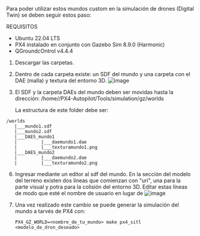 Para poder utilizar estos mundos custom en la simulación de drones (Digital Twin) se deben seguir estos paso:

REQUISITOS 
- Ubuntu 22.04 LTS
- PX4 instalado en conjunto con Gazebo Sim 8.9.0 (Harmonic)
- QGroundcOntrol v4.4.4

1) Descargar las carpetas.
   
3) Dentro de cada carpeta existe: un SDF del mundo y una carpeta con el DAE (malla) y textura del entorno 3D.
  ![image](https://github.com/user-attachments/assets/55b92da9-f89f-494c-b624-ee851707dfd3)

4) El SDF y la carpeta DAEs del mundo deben ser movidas hasta la dirección:
   /home/<user>/PX4-Autopilot/Tools/simulation/gz/worlds
   
   La estructura de este folder debe ser:
```
/worlds
   |___mundo1.sdf
   |___mundo2.sdf
   |___DAES_mundo1
   |         |___daemundo1.dae
   |         |___texturamundo1.png
   |___DAES_mundo2
   |         |___daemundo2.dae
   |         |___texturamundo2.png
```

   
6)  Ingresar mediante un editor al sdf del mundo. En la sección del modelo del terreno existen dos líneas que
     comienzan con "uri", una para la parte visual y potra para la colisión del entorno 3D. Editar estas líneas
    de modo que esté el nombre de usuario en lugar de <user>
    ![image](https://github.com/user-attachments/assets/7ae67c6f-5fae-4fd2-9abd-534843592e88)

7) Una vez realizado este cambio se puede generar la simulación del mundo a tarvés de PX4 con:
   
   ```
   PX4_GZ_WORLD=<nombre_de_tu_mundo> make px4_sitl <modelo_de_dron_deseado>
   ```
